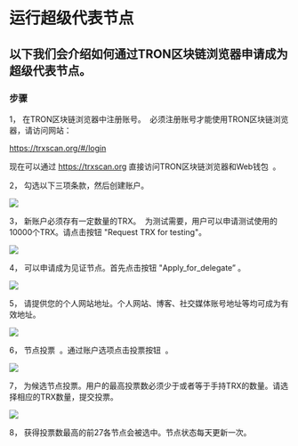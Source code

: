 # 运行超级代表节点

## 以下我们会介绍如何通过TRON区块链浏览器申请成为超级代表节点。

### 步骤

1， 在TRON区块链浏览器中注册账号。  必须注册账号才能使用TRON区块链浏览器，请访问网站：    

   https://trxscan.org/#/login  

   现在可以通过 https://trxscan.org 直接访问TRON区块链浏览器和Web钱包  。

2， 勾选以下三项条款，然后创建账户。

![](https://raw.githubusercontent.com/ybhgenius/Documentation/master/images/running_a_delegate/create_account.png)

3， 新账户必须存有一定数量的TRX。  为测试需要，用户可以申请测试使用的10000个TRX。请点击按钮 "Request TRX for testing"。          

![](https://raw.githubusercontent.com/ybhgenius/Documentation/master/images/running_a_delegate/request_for_testing.png)

4， 可以申请成为见证节点。首先点击按钮 "Apply_for_delegate” 。       

![](https://raw.githubusercontent.com/ybhgenius/Documentation/master/images/running_a_delegate/apply_for_super_representative.png)

5， 请提供您的个人网站地址。个人网站、博客、社交媒体账号地址等均可成为有效地址。  

![](https://raw.githubusercontent.com/ybhgenius/Documentation/master/images/running_a_delegate/personal_address.png)

6， 节点投票  。通过账户选项点击投票按钮  。

![](https://raw.githubusercontent.com/ybhgenius/Documentation/master/images/running_a_delegate/votes.png)

7， 为候选节点投票。用户的最高投票数必须少于或者等于手持TRX的数量。请选择相应的TRX数量，提交投票。   

![](https://raw.githubusercontent.com/ybhgenius/Documentation/master/images/running_a_delegate/submit_vote.png)

8， 获得投票数最高的前27各节点会被选中。节点状态每天更新一次。
